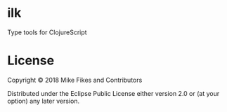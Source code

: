 # ilk
Type tools for ClojureScript

# License

Copyright © 2018 Mike Fikes and Contributors

Distributed under the Eclipse Public License either version 2.0 or (at your option) any later version.
